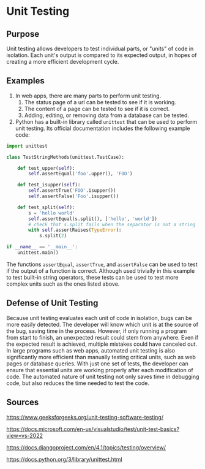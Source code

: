 # Unit Testing

## Purpose
Unit testing allows developers to test individual parts, or "units" of code in isolation. Each unit's output is compared to its expected output, in hopes of creating a more efficient development cycle.

## Examples
1. In web apps, there are many parts to perform unit testing.
    1. The status page of a url can be tested to see if it is working.
    2. The content of a page can be tested to see if it is correct.
    3. Adding, editing, or removing data from a database can be tested.
2. Python has a built-in library called `unittest` that can be used to perform unit testing. Its official documentation includes the following example code: 

```python
import unittest

class TestStringMethods(unittest.TestCase):

    def test_upper(self):
        self.assertEqual('foo'.upper(), 'FOO')

    def test_isupper(self):
        self.assertTrue('FOO'.isupper())
        self.assertFalse('Foo'.isupper())

    def test_split(self):
        s = 'hello world'
        self.assertEqual(s.split(), ['hello', 'world'])
        # check that s.split fails when the separator is not a string
        with self.assertRaises(TypeError):
            s.split(2)

if __name__ == '__main__':
    unittest.main()
```
The functions `assertEqual`, `assertTrue`, and `assertFalse` can be used to test if the output of a function is correct. Although used trivially in this example to test built-in string operators, these tests can be used to test more complex units such as the ones listed above.

## Defense of Unit Testing
Because unit testing evaluates each unit of code in isolation, bugs can be more easily detected. The developer will know which unit is at the source of the bug, saving time in the process. However, if only running a program from start to finish, an unexpected result could stem from anywhere. Even if the expected result is achieved, multiple mistakes could have canceled out. In large programs such as web apps, automated unit testing is also significantly more efficient than manually testing critical units, such as web pages or database queries. With just one set of tests, the developer can ensure that essential units are working properly after each modification of code. The automated nature of unit testing not only saves time in debugging code, but also reduces the time needed to test the code.

## Sources
https://www.geeksforgeeks.org/unit-testing-software-testing/

https://docs.microsoft.com/en-us/visualstudio/test/unit-test-basics?view=vs-2022

https://docs.djangoproject.com/en/4.1/topics/testing/overview/

https://docs.python.org/3/library/unittest.html
